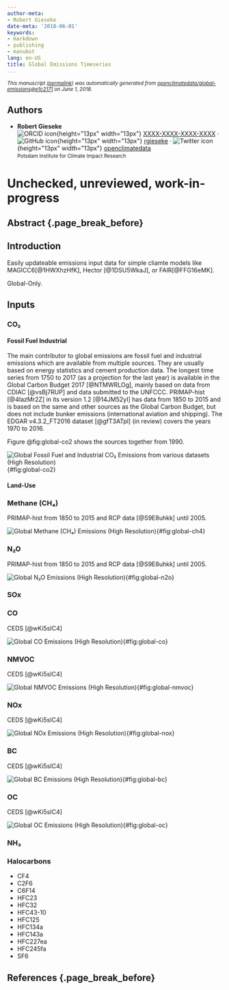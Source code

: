 ```yaml
---
author-meta:
- Robert Gieseke
date-meta: '2018-06-01'
keywords:
- markdown
- publishing
- manubot
lang: en-US
title: Global Emissions Timeseries
...
```







<small><em>
This manuscript
([permalink](https://openclimatedata.github.io/global-emissions/v/e1c2171cf54d43e44132fe6b997af444a8549813/))
was automatically generated
from [openclimatedata/global-emissions@e1c2171](https://github.com/openclimatedata/global-emissions/tree/e1c2171cf54d43e44132fe6b997af444a8549813)
on June 1, 2018.
</em></small>

## Authors



+ **Robert Gieseke**<br>
    ![ORCID icon](images/orcid.svg){height="13px" width="13px"}
    [XXXX-XXXX-XXXX-XXXX](https://orcid.org/XXXX-XXXX-XXXX-XXXX)
    · ![GitHub icon](images/github.svg){height="13px" width="13px"}
    [rgieseke](https://github.com/rgieseke)
    · ![Twitter icon](images/twitter.svg){height="13px" width="13px"}
    [openclimatedata](https://twitter.com/openclimatedata)<br>
  <small>
     Potsdam Institute for Climate Impact Research
  </small>



# **Unchecked, unreviewed, work-in-progress**

## Abstract {.page_break_before}






## Introduction

Easily updateable emissions input data for simple cliamte models like MAGICC6[@1HWXhzHfK], Hector [@1DSU5WkaJ], or FAIR[@FFG16eMK].

Global-Only.


## Inputs

### CO₂

#### Fossil Fuel Industrial

The main contributor to global emissions are fossil fuel and industrial emissions which are available from multiple sources.
They are usually based on energy statistics and cement production data.
The longest time series from 1750 to 2017 (as a projection for the last year) is available in the Global Carbon Budget 2017 [@NTMWRLOg], mainly based on data from CDIAC [@vsBj7RUP] and data submitted to the UNFCCC.
PRIMAP-hist [@4IazMr2Z] in its version 1.2 [@14JM52yI] has data from 1850 to 2015 and is based on the same and other sources as the Global Carbon Budget, but does not include bunker emissions (international aviation and shipping).
The EDGAR v4.3.2_FT2016 dataset [@gfT3ATpl] (in review) covers the years 1970 to 2016.

Figure @fig:global-co2 shows the sources together from 1990.

![Global Fossil Fuel and Industrial CO₂ Emissions from various datasets [(High Resolution)](images/global-co2.png)](images/global-co2.png){#fig:global-co2}


#### Land-Use

### Methane (CH₄)

PRIMAP-hist from 1850 to 2015 and RCP data [@S9E8uhkk] until 2005.

![Global Methane (CH₄) Emissions [(High Resolution)](images/global-ch4.png)](images/global-ch4.png){#fig:global-ch4}

### N₂O

PRIMAP-hist from 1850 to 2015 and RCP data [@S9E8uhkk] until 2005.

![Global N₂O Emissions [(High Resolution)](images/global-n2o.png)](images/global-n2o.png){#fig:global-n2o}

### SOx

### CO

CEDS [@wKi5sIC4]

![Global CO Emissions [(High Resolution)](images/global-co.png)](images/global-co.png){#fig:global-co}

### NMVOC

CEDS [@wKi5sIC4]

![Global NMVOC Emissions [(High Resolution)](images/global-nmvoc.png)](images/global-nmvoc.png){#fig:global-nmvoc}

### NOx

CEDS [@wKi5sIC4]

![Global NOx Emissions [(High Resolution)](images/global-nox.png)](images/global-nox.png){#fig:global-nox}


### BC

CEDS [@wKi5sIC4]

![Global BC Emissions [(High Resolution)](images/global-bc.png)](images/global-bc.png){#fig:global-bc}

### OC

CEDS [@wKi5sIC4]

![Global OC Emissions [(High Resolution)](images/global-oc.png)](images/global-oc.png){#fig:global-oc}


### NH₃

### Halocarbons

- CF4
- C2F6
- C6F14
- HFC23
- HFC32
- HFC43-10
- HFC125
- HFC134a
- HFC143a
- HFC227ea
- HFC245fa
- SF6


## References {.page_break_before}

<!-- Explicitly insert bibliography here -->
<div id="refs"></div>
